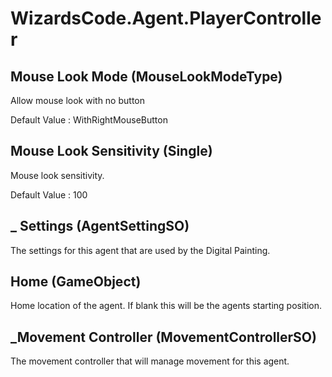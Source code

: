 # WizardsCode.Agent.PlayerController

## Mouse Look Mode (MouseLookModeType)

Allow mouse look with no button

Default Value     : WithRightMouseButton


## Mouse Look Sensitivity (Single)

Mouse look sensitivity.

Default Value     : 100


## _ Settings (AgentSettingSO)

The settings for this agent that are used by the Digital Painting.


## Home (GameObject)

Home location of the agent. If blank this will be the agents starting position.


## _Movement Controller (MovementControllerSO)

The movement controller that will manage movement for this agent.


